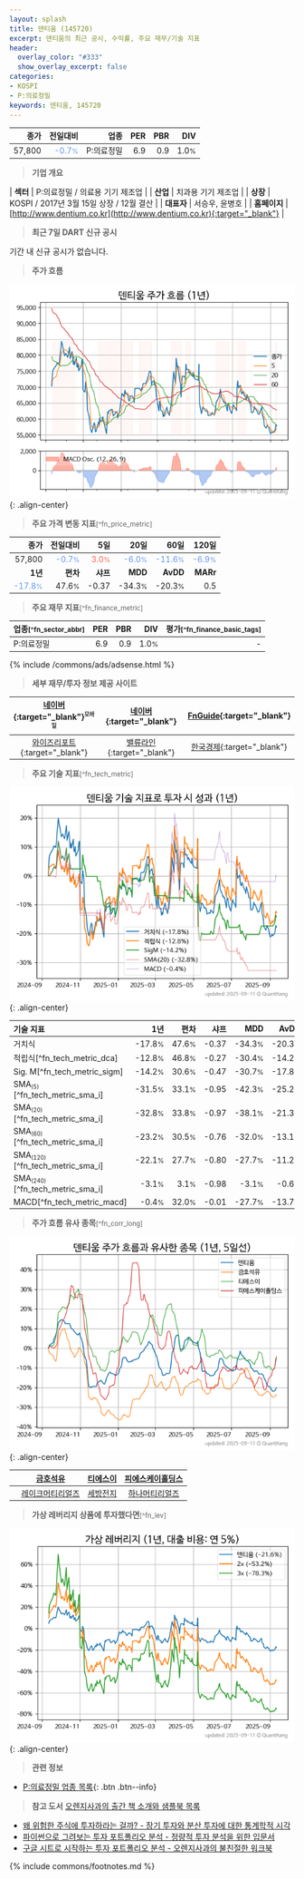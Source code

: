 ```yaml
---
layout: splash
title: 덴티움 (145720)
excerpt: 덴티움의 최근 공시, 수익률, 주요 재무/기술 지표
header:
  overlay_color: "#333"
  show_overlay_excerpt: false
categories:
- KOSPI
- P:의료정밀
keywords: 덴티움, 145720
---
```


| **종가** | **전일대비** | **업종** | **PER** | **PBR** | **DIV** |
| -------: | -----------: | -------: | ------: | ------: | ------: |
| 57,800 | <span style="color: cornflowerblue">-0.7<small>%</small></span> | P:의료정밀 | 6.9 | 0.9 | 1.0<small>%</small> |

<!-- more -->


> **기업 개요**<a id="company"></a>

| <span style="white-space:nowrap;">**섹터**</span> | P:의료정밀 / 의료용 기기 제조업 |
| <span style="white-space:nowrap;">**산업**</span> | 치과용 기기 제조업 |
| <span style="white-space:nowrap;">**상장**</span> | KOSPI / 2017년 3월 15일 상장 / 12월 결산 |
| <span style="white-space:nowrap;">**대표자**</span> | 서승우, 윤병호 |
| <span style="white-space:nowrap;">**홈페이지**</span> | [http://www.dentium.co.kr](http://www.dentium.co.kr){:target="_blank"} |


> **최근 7일 DART 신규 공시**<a id="dart"></a>

기간 내 신규 공시가 없습니다.


> **주가 흐름**<a id="price"></a>

![145720](/stock/images/145720.png){: .align-center}


> **주요 가격 변동 지표**<small>[^fn_price_metric]</small>

| **종가** | **전일대비** | **5일** | **20일** | **60일** | **120일** |
| -------: | -----------: | ------: | -------: | -------: | --------: |
| 57,800 | <span style="color: cornflowerblue">-0.7<small>%</small></span> | <span style="color: tomato">3.0<small>%</small></span> | <span style="color: cornflowerblue">-6.0<small>%</small></span> | <span style="color: cornflowerblue">-11.6<small>%</small></span> | <span style="color: cornflowerblue">-6.9<small>%</small></span> |
| **1년** | **편차** | **샤프** | **MDD** | **AvDD** | **MARr** |
| <span style="color: cornflowerblue">-17.8<small>%</small></span> | 47.6<small>%</small> | -0.37 | -34.3<small>%</small> | -20.3<small>%</small> | 0.5 |


> **주요 재무 지표**<small>[^fn_finance_metric]</small>

| **업종**<small>[^fn_sector_abbr]</small> | **PER** | **PBR** | **DIV** | **평가**<small>[^fn_finance_basic_tags]</small> |
| :--------------------------------------- | ------: | ------: | ------: | ----------------------------------------------: |
| P:의료정밀 | 6.9 | 0.9 | 1.0<small>%</small> | - |



{% include /commons/ads/adsense.html %}

> **세부 재무/투자 정보 제공 사이트**

| [네이버](https://m.stock.naver.com/domestic/stock/145720/finance/summary){:target="_blank"}<sup><small>모바일</small></sup> | [네이버](https://finance.naver.com/item/coinfo.naver?code=145720){:target="_blank"} | [FnGuide](https://comp.fnguide.com/SVO2/ASP/SVD_Invest.asp?gicode=A145720&MenuYn=Y){:target="_blank"} |
| :---: | :---: | :---: |
| [와이즈리포트](https://comp.wisereport.co.kr/company/c1040001.aspx?cmp_cd=145720){:target="_blank"} | [밸류라인](https://www.valueline.co.kr/finance/summary/145720){:target="_blank"} | [한국경제](https://markets.hankyung.com/stock/145720/financial-summary){:target="_blank"} |


> **주요 기술 지표**<small>[^fn_tech_metric]</small>


![145720](/stock/images/145720_tech.png){: .align-center}

| **기술 지표** | **1년** | **편차** | **샤프** | **MDD** | **AvDD** |
| :------------ | ------: | -----------: | -------: | ------: | -------: |
| 거치식 | -17.8<small>%</small> | 47.6<small>%</small> | -0.37 | -34.3<small>%</small> | -20.3<small>%</small> |
| 적립식[^fn_tech_metric_dca] | -12.8<small>%</small> | 46.8<small>%</small> | -0.27 | -30.4<small>%</small> | -14.2<small>%</small> |
| Sig. M[^fn_tech_metric_sigm] | -14.2<small>%</small> | 30.6<small>%</small> | -0.47 | -30.7<small>%</small> | -17.8<small>%</small> |
| SMA<small><sub>(5)</sub></small>[^fn_tech_metric_sma_i] | -31.5<small>%</small> | 33.1<small>%</small> | -0.95 | -42.3<small>%</small> | -25.2<small>%</small> |
| SMA<small><sub>(20)</sub></small>[^fn_tech_metric_sma_i] | -32.8<small>%</small> | 33.8<small>%</small> | -0.97 | -38.1<small>%</small> | -21.3<small>%</small> |
| SMA<small><sub>(60)</sub></small>[^fn_tech_metric_sma_i] | -23.2<small>%</small> | 30.5<small>%</small> | -0.76 | -32.0<small>%</small> | -13.1<small>%</small> |
| SMA<small><sub>(120)</sub></small>[^fn_tech_metric_sma_i] | -22.1<small>%</small> | 27.7<small>%</small> | -0.80 | -27.7<small>%</small> | -11.2<small>%</small> |
| SMA<small><sub>(240)</sub></small>[^fn_tech_metric_sma_i] | -3.1<small>%</small> | 3.1<small>%</small> | -0.98 | -3.1<small>%</small> | -0.6<small>%</small> |
| MACD[^fn_tech_metric_macd] | -0.4<small>%</small> | 32.0<small>%</small> | -0.01 | -27.7<small>%</small> | -13.7<small>%</small> |


> **주가 흐름 유사 종목**<a id="corr"></a><small>[^fn_corr_long]</small>

![145720](/stock/images/145720_corr.png){: .align-center}

|       | [금호석유](/011780/) | [티에스이](/131290/) | [피에스케이홀딩스](/031980/) |
| :---: | :------------------------------------: | :------------------------------------: | :------------------------------------: |
|       | [레이크머티리얼즈](/281740/) | [세방전지](/004490/) | [하나머티리얼즈](/166090/) |


> **가상 레버리지 상품에 투자했다면**<a id="2x"></a><small>[^fn_lev]</small>

![145720](/stock/images/145720_2x.png){: .align-center}


> **관련 정보**

- [P:의료정밀 업종 목록](/stats/sector/kospi_업종_의료정밀_종목/){: .btn .btn--info}

> **참고 도서** [오렌지사과의 출간 책 소개와 샘플북 목록](https://kongdori.tistory.com/691)

- [왜 위험한 주식에 투자하라는 걸까? - 장기 투자와 분산 투자에 대한 통계학적 시각](https://kongdori.tistory.com/421)
- [파이썬으로 그려보는 투자 포트폴리오 분석  - 정량적 투자 분석을 위한 입문서](https://kongdori.tistory.com/643)
- [구글 시트로 시작하는 투자 포트폴리오 분석 - 오렌지사과의 불친절한 워크북](https://kongdori.tistory.com/449)


{% include commons/footnotes.md %}